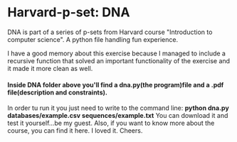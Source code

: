 # Harvard-p-set: DNA
DNA is part of a series of p-sets from Harvard course "Introduction to computer science". A python file handling fun experience. 

I have a good memory about this exercise because I managed to include a recursive function that solved an important functionality of the exercise and it made it more clean as well. 

#### Inside DNA folder above you'll find a dna.py(the program)file and a .pdf file(description and constraints). 
In order tu run it you just need to write to the command line: **python dna.py databases/example.csv sequences/example.txt**
You can download it and test it yourself...be my guest.
Also, if you want to know more about the course, you can find it here. I loved it. Cheers. 

